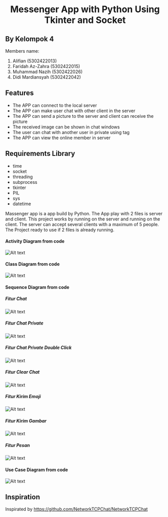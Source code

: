 <h1 align="center">Messenger App with Python Using Tkinter and Socket</h1>

## By Kelompok 4
Members name:
1. Alifian            (5302422013)
2. Faridah Az-Zahra   (5302422015)
3. Muhammad Nazih     (5302422026)
4. Didi Mardiansyah   (5302422042)

## Features

- The APP can connect to the local server
- The APP can make user chat with other client in the server
- The APP can send a picture to the server and client can receive the picture
- The received image can be shown in chat windows
- The user can chat with another user in private using tag
- The APP can view the online member in server

## Requirements Library
- time
- socket
- threading
- subprocess
- tkinter
- PIL
- sys
- datetime

Massenger app is a app build by Python. The App play with 2 files is server and client.
This project works by running on the server and running on the client. The server can accept several clients with a maximum of 5 people.
The Project ready to use if 2 files is already running.

#### Activity Diagram from code
![Alt text](https://github.com/Cakra-Angkasa/Project_PBO-Kelompok_4/blob/main/diagram/ACTIVITY_DIAGRAM.drawio.png)

#### Class Diagram from code
![Alt text](https://github.com/Cakra-Angkasa/Project_PBO-Kelompok_4/blob/main/diagram/CLASS_DIAGRAM.drawio.png)

#### Sequence Diagram from code
##### Fitur Chat
![Alt text](https://github.com/Cakra-Angkasa/Project_PBO-Kelompok_4/blob/main/diagram/SEQUENCE_FITUR_CHAT.drawio.png)
##### Fitur Chat Private
![Alt text](https://github.com/Cakra-Angkasa/Project_PBO-Kelompok_4/blob/main/diagram/SEQUENCE_FITUR_CHAT_PRIBADI.drawio.png)
##### Fitur Chat Private Double Click
![Alt text](https://github.com/Cakra-Angkasa/Project_PBO-Kelompok_4/blob/main/diagram/SEQUENCE_FITUR_CHAT_PRIBADI_DOUBLE_CLICK.drawio.png)
##### Fitur Clear Chat
![Alt text](https://github.com/Cakra-Angkasa/Project_PBO-Kelompok_4/blob/main/diagram/SEQUENCE_FITUR_CLEAR_CHAT.drawio.png)
##### Fitur Kirim Emoji
![Alt text](https://github.com/Cakra-Angkasa/Project_PBO-Kelompok_4/blob/main/diagram/SEQUENCE_FITUR_KIRIM_EMOJI.drawio.png)
##### Fitur Kirim Gambar
![Alt text](https://github.com/Cakra-Angkasa/Project_PBO-Kelompok_4/blob/main/diagram/SEQUENCE_FITUR_KIRIM_GAMBAR.drawio.png)
##### Fitur Pesan
![Alt text](https://github.com/Cakra-Angkasa/Project_PBO-Kelompok_4/blob/main/diagram/SEQUENCE_FITUR_KIRIM_PESAN.drawio.png)

#### Use Case Diagram from code
![Alt text](https://github.com/Cakra-Angkasa/Project_PBO-Kelompok_4/blob/main/diagram/UCD_DIAGRAM.drawio.png)

## Inspiration
Inspirated by https://github.com/NetworkTCPChat/NetworkTCPChat

